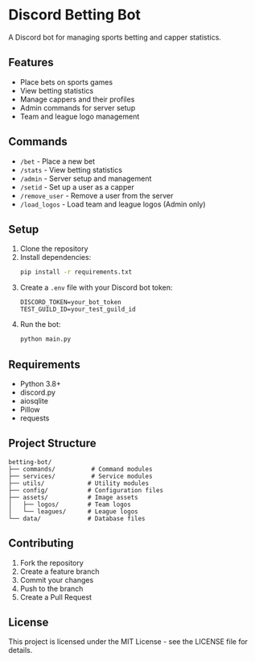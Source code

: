 # Discord Betting Bot

A Discord bot for managing sports betting and capper statistics.

## Features

- Place bets on sports games
- View betting statistics
- Manage cappers and their profiles
- Admin commands for server setup
- Team and league logo management

## Commands

- `/bet` - Place a new bet
- `/stats` - View betting statistics
- `/admin` - Server setup and management
- `/setid` - Set up a user as a capper
- `/remove_user` - Remove a user from the server
- `/load_logos` - Load team and league logos (Admin only)

## Setup

1. Clone the repository
2. Install dependencies:
   ```bash
   pip install -r requirements.txt
   ```
3. Create a `.env` file with your Discord bot token:
   ```
   DISCORD_TOKEN=your_bot_token
   TEST_GUILD_ID=your_test_guild_id
   ```
4. Run the bot:
   ```bash
   python main.py
   ```

## Requirements

- Python 3.8+
- discord.py
- aiosqlite
- Pillow
- requests

## Project Structure

```
betting-bot/
├── commands/          # Command modules
├── services/          # Service modules
├── utils/            # Utility modules
├── config/           # Configuration files
├── assets/           # Image assets
│   ├── logos/        # Team logos
│   └── leagues/      # League logos
└── data/             # Database files
```

## Contributing

1. Fork the repository
2. Create a feature branch
3. Commit your changes
4. Push to the branch
5. Create a Pull Request

## License

This project is licensed under the MIT License - see the LICENSE file for details.